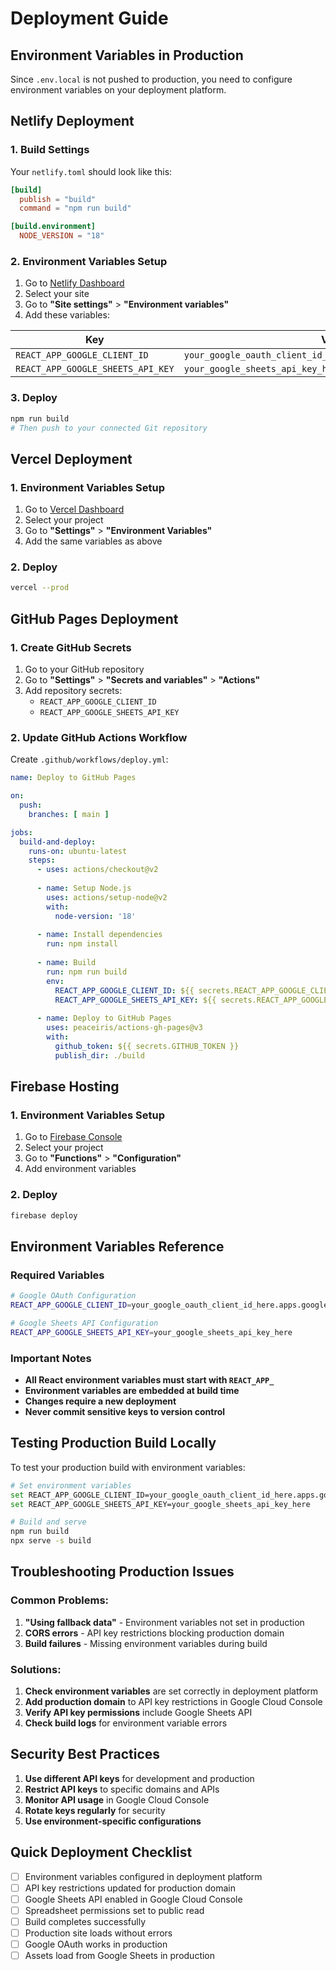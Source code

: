 # Deployment Guide

## Environment Variables in Production

Since `.env.local` is not pushed to production, you need to configure environment variables on your deployment platform.

## Netlify Deployment

### 1. Build Settings
Your `netlify.toml` should look like this:
```toml
[build]
  publish = "build"
  command = "npm run build"

[build.environment]
  NODE_VERSION = "18"
```

### 2. Environment Variables Setup
1. Go to [Netlify Dashboard](https://app.netlify.com/)
2. Select your site
3. Go to **"Site settings"** > **"Environment variables"**
4. Add these variables:

| Key | Value |
|-----|-------|
| `REACT_APP_GOOGLE_CLIENT_ID` | `your_google_oauth_client_id_here.apps.googleusercontent.com` |
| `REACT_APP_GOOGLE_SHEETS_API_KEY` | `your_google_sheets_api_key_here` |

### 3. Deploy
```bash
npm run build
# Then push to your connected Git repository
```

## Vercel Deployment

### 1. Environment Variables Setup
1. Go to [Vercel Dashboard](https://vercel.com/dashboard)
2. Select your project
3. Go to **"Settings"** > **"Environment Variables"**
4. Add the same variables as above

### 2. Deploy
```bash
vercel --prod
```

## GitHub Pages Deployment

### 1. Create GitHub Secrets
1. Go to your GitHub repository
2. Go to **"Settings"** > **"Secrets and variables"** > **"Actions"**
3. Add repository secrets:
   - `REACT_APP_GOOGLE_CLIENT_ID`
   - `REACT_APP_GOOGLE_SHEETS_API_KEY`

### 2. Update GitHub Actions Workflow
Create `.github/workflows/deploy.yml`:
```yaml
name: Deploy to GitHub Pages

on:
  push:
    branches: [ main ]

jobs:
  build-and-deploy:
    runs-on: ubuntu-latest
    steps:
      - uses: actions/checkout@v2
      
      - name: Setup Node.js
        uses: actions/setup-node@v2
        with:
          node-version: '18'
          
      - name: Install dependencies
        run: npm install
        
      - name: Build
        run: npm run build
        env:
          REACT_APP_GOOGLE_CLIENT_ID: ${{ secrets.REACT_APP_GOOGLE_CLIENT_ID }}
          REACT_APP_GOOGLE_SHEETS_API_KEY: ${{ secrets.REACT_APP_GOOGLE_SHEETS_API_KEY }}
          
      - name: Deploy to GitHub Pages
        uses: peaceiris/actions-gh-pages@v3
        with:
          github_token: ${{ secrets.GITHUB_TOKEN }}
          publish_dir: ./build
```

## Firebase Hosting

### 1. Environment Variables Setup
1. Go to [Firebase Console](https://console.firebase.google.com/)
2. Select your project
3. Go to **"Functions"** > **"Configuration"**
4. Add environment variables

### 2. Deploy
```bash
firebase deploy
```

## Environment Variables Reference

### Required Variables
```bash
# Google OAuth Configuration
REACT_APP_GOOGLE_CLIENT_ID=your_google_oauth_client_id_here.apps.googleusercontent.com

# Google Sheets API Configuration
REACT_APP_GOOGLE_SHEETS_API_KEY=your_google_sheets_api_key_here
```

### Important Notes
- **All React environment variables must start with `REACT_APP_`**
- **Environment variables are embedded at build time**
- **Changes require a new deployment**
- **Never commit sensitive keys to version control**

## Testing Production Build Locally

To test your production build with environment variables:

```bash
# Set environment variables
set REACT_APP_GOOGLE_CLIENT_ID=your_google_oauth_client_id_here.apps.googleusercontent.com
set REACT_APP_GOOGLE_SHEETS_API_KEY=your_google_sheets_api_key_here

# Build and serve
npm run build
npx serve -s build
```

## Troubleshooting Production Issues

### Common Problems:
1. **"Using fallback data"** - Environment variables not set in production
2. **CORS errors** - API key restrictions blocking production domain
3. **Build failures** - Missing environment variables during build

### Solutions:
1. **Check environment variables** are set correctly in deployment platform
2. **Add production domain** to API key restrictions in Google Cloud Console
3. **Verify API key permissions** include Google Sheets API
4. **Check build logs** for environment variable errors

## Security Best Practices

1. **Use different API keys** for development and production
2. **Restrict API keys** to specific domains and APIs
3. **Monitor API usage** in Google Cloud Console
4. **Rotate keys regularly** for security
5. **Use environment-specific configurations**

## Quick Deployment Checklist

- [ ] Environment variables configured in deployment platform
- [ ] API key restrictions updated for production domain
- [ ] Google Sheets API enabled in Google Cloud Console
- [ ] Spreadsheet permissions set to public read
- [ ] Build completes successfully
- [ ] Production site loads without errors
- [ ] Google OAuth works in production
- [ ] Assets load from Google Sheets in production 
